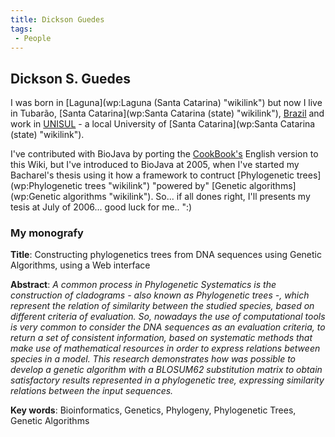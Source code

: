 ```yaml
---
title: Dickson Guedes
tags:
 - People
---
```


Dickson S. Guedes
-----------------

I was born in [Laguna](wp:Laguna (Santa Catarina) "wikilink") but now I
live in Tubarão, [Santa Catarina](wp:Santa Catarina (state) "wikilink"),
[Brazil](wp:Brazil "wikilink") and work in
[UNISUL](http://www.unisul.br) - a local University of [Santa
Catarina](wp:Santa Catarina (state) "wikilink").

I've contributed with BioJava by porting the
[CookBook's](/wikis/BioJava:Cookbook "wikilink") English version to this Wiki,
but I've introduced to BioJava at 2005, when I've started my Bacharel's
thesis using it how a framework to contruct [Phylogenetic
trees](wp:Phylogenetic trees "wikilink") "powered by" [Genetic
algorithms](wp:Genetic algorithms "wikilink"). So... if all dones right,
I'll presents my tesis at July of 2006... good luck for me.. ":)

### My monografy

**Title**: Constructing phylogenetics trees from DNA sequences using
Genetic Algorithms, using a Web interface

**Abstract**: *A common process in Phylogenetic Systematics is the
construction of cladograms - also known as Phylogenetic trees -, which
represent the relation of similarity between the studied species, based
on different criteria of evaluation. So, nowadays the use of
computational tools is very common to consider the DNA sequences as an
evaluation criteria, to return a set of consistent information, based on
systematic methods that make use of mathematical resources in order to
express relations between species in a model. This research demonstrates
how was possible to develop a genetic algorithm with a BLOSUM62
substitution matrix to obtain satisfactory results represented in a
phylogenetic tree, expressing similarity relations between the input
sequences.*

**Key words**: Bioinformatics, Genetics, Phylogeny, Phylogenetic Trees,
Genetic Algorithms
